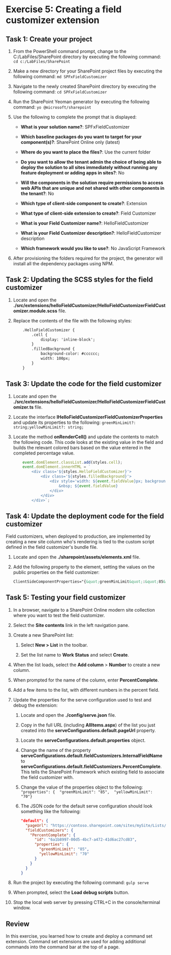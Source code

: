 ﻿# Exercise 5: Creating a field customizer extension

## Task 1: Create your project

1. From the PowerShell command prompt, change to the C:/LabFiles/SharePoint directory by executing the following command: `cd c:/LabFiles/SharePoint`

1. Make a new directory for your SharePoint project files by executing the following command: `md SPFxFieldCustomizer`

1. Navigate to the newly created SharePoint directory by executing the following command: `cd SPFxFieldCustomizer`

1. Run the SharePoint Yeoman generator by executing the following command: `yo @microsoft/sharepoint`

1. Use the following to complete the prompt that is displayed:

    - **What is your solution name?**: SPFxFieldCustomizer

    - **Which baseline packages do you want to target for your component(s)?**: SharePoint Online only (latest)

    - **Where do you want to place the files?**: Use the current folder

    - **Do you want to allow the tenant admin the choice of being able to deploy the solution to all sites immediately without running any feature deployment or adding apps in sites?**: No

    - **Will the components in the solution require permissions to access web APIs that are unique and not shared with other components in the tenant?**: No

    - **Which type of client-side component to create?**: Extension

    - **What type of client-side extension to create?**: Field Customizer

    - **What is your Field Customizer name?**: HelloFieldCustomizer

    - **What is your Field Customizer description?**: HelloFieldCustomizer description

    - **Which framework would you like to use?**: No JavaScript Framework

1. After provisioning the folders required for the project, the generator will install all the dependency packages using NPM.

## Task 2: Updating the SCSS styles for the field customizer

1. Locate and open the **./src/extensions/helloFieldCustomizer/HelloFieldCustomizerFieldCustomizer.module.scss** file.

1. Replace the contents of the file with the following styles:

    ```html
        .HelloFieldCustomizer {
            .cell {
                display: 'inline-block';
            }
            .filledBackground {
                background-color: #cccccc;
                width: 100px;
            }
        }
    ```

## Task 3: Update the code for the field customizer

1. Locate and open the **./src/extensions/helloFieldCustomizer/HelloFieldCustomizerFieldCustomizer.ts** file.

1. Locate the interface **IHelloFieldCustomizerFieldCustomizerProperties** and update its properties to the following: `greenMinLimit?: string;yellowMinLimit?: string;`

1. Locate the method **onRenderCell()** and update the contents to match the following code. This code looks at the existing value in the field and builds the relevant colored bars based on the value entered in the completed percentage value.

    ```typescript
        event.domElement.classList.add(styles.cell);
        event.domElement.innerHTML = `
            <div class='${styles.HelloFieldCustomizer}'>
                <div class='${styles.filledBackground}'>
                    <div style='width: ${event.fieldValue}px; background:#0094ff; color:#c0c0c0'>
                        &nbsp; ${event.fieldValue}
                    </div>
                </div>
            </div>`;
    ```

## Task 4: Update the deployment code for the field customizer

Field customizers, when deployed to production, are implemented by creating a new site column who's rendering is tied to the custom script defined in the field customizer's bundle file.

1. Locate and open the **./sharepoint/assets/elements.xml** file.

1. Add the following property to the **<Field>** element, setting the values on the public properties on the field customizer:

    ```xml
    ClientSideComponentProperties="{&quot;greenMinLimit&quot;:&quot;85&quot;,&quot;yellowMinLimit&quot;:&quot;70&quot;}"
    ```

## Task 5: Testing your field customizer

1. In a browser, navigate to a SharePoint Online modern site collection where you want to test the field customizer.

1. Select the **Site contents** link in the left navigation pane.

1. Create a new SharePoint list:

    1. Select **New > List** in the toolbar.

    1. Set the list name to **Work Status** and select **Create**.

1. When the list loads, select the **Add column** > **Number** to create a new column.

1. When prompted for the name of the column, enter **PercentComplete**.

1. Add a few items to the list, with different numbers in the percent field.

1. Update the properties for the serve configuration used to test and debug the extension:

    1. Locate and open the **./config/serve.json** file.

    1. Copy in the full URL (including **AllItems.aspx**) of the list you just created into the **serveConfigurations.default.pageUrl** property.

    1. Locate the **serveConfigurations.default.properties** object.

    1. Change the name of the property **serveConfigurations.default.fieldCustomizers.InternalFieldName** to **serveConfigurations.default.fieldCustomizers.PercentComplete**. This tells the SharePoint Framework which existing field to associate the field customizer with.

    1. Change the value of the properties object to the following: `"properties": {  "greenMinLimit": "85",  "yellowMinLimit": "70"}`

    1. The JSON code for the default serve configuration should look something like the following:

        ```json
        "default": {  
          "pageUrl": "https://contoso.sharepoint.com/sites/mySite/Lists/Work%20Status/AllItems.aspx",  
          "fieldCustomizers": {    
            "PercentComplete": {      
              "id": "6a1b8997-00d5-4bc7-a472-41d6ac27cd83",      
              "properties": {        
                "greenMinLimit": "85",        
                "yellowMinLimit": "70"     
              }    
            } 
          }
        }
        ```

1. Run the project by executing the following command: `gulp serve`

1. When prompted, select the **Load debug scripts** button.

1. Stop the local web server by pressing CTRL+C in the console/terminal window.


## Review

In this exercise, you learned how to create and deploy a command set extension.  Command set extensions are used for adding additional commands into the command bar at the top of a page.
